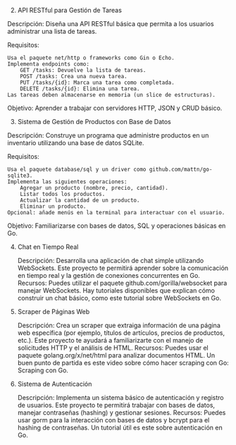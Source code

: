 2. API RESTful para Gestión de Tareas

Descripción:
Diseña una API RESTful básica que permita a los usuarios administrar una lista de tareas.

Requisitos:

    Usa el paquete net/http o frameworks como Gin o Echo.
    Implementa endpoints como:
        GET /tasks: Devuelve la lista de tareas.
        POST /tasks: Crea una nueva tarea.
        PUT /tasks/{id}: Marca una tarea como completada.
        DELETE /tasks/{id}: Elimina una tarea.
    Las tareas deben almacenarse en memoria (un slice de estructuras).

Objetivo:
Aprender a trabajar con servidores HTTP, JSON y CRUD básico.

3. Sistema de Gestión de Productos con Base de Datos

Descripción:
Construye un programa que administre productos en un inventario utilizando una base de datos SQLite.

Requisitos:

    Usa el paquete database/sql y un driver como github.com/mattn/go-sqlite3.
    Implementa las siguientes operaciones:
        Agregar un producto (nombre, precio, cantidad).
        Listar todos los productos.
        Actualizar la cantidad de un producto.
        Eliminar un producto.
    Opcional: añade menús en la terminal para interactuar con el usuario.

Objetivo:
Familiarizarse con bases de datos, SQL y operaciones básicas en Go.

4. Chat en Tiempo Real

    Descripción: Desarrolla una aplicación de chat simple utilizando WebSockets. Este proyecto te permitirá aprender sobre la comunicación en tiempo real y la gestión de conexiones concurrentes en Go.
    Recursos: Puedes utilizar el paquete github.com/gorilla/websocket para manejar WebSockets. Hay tutoriales disponibles que explican cómo construir un chat básico, como este tutorial sobre WebSockets en Go.

5. Scraper de Páginas Web

    Descripción: Crea un scraper que extraiga información de una página web específica (por ejemplo, títulos de artículos, precios de productos, etc.). Este proyecto te ayudará a familiarizarte con el manejo de solicitudes HTTP y el análisis de HTML.
    Recursos: Puedes usar el paquete golang.org/x/net/html para analizar documentos HTML. Un buen punto de partida es este video sobre cómo hacer scraping con Go: Scraping con Go.

6. Sistema de Autenticación

    Descripción: Implementa un sistema básico de autenticación y registro de usuarios. Este proyecto te permitirá trabajar con bases de datos, manejar contraseñas (hashing) y gestionar sesiones.
    Recursos: Puedes usar gorm para la interacción con bases de datos y bcrypt para el hashing de contraseñas. Un tutorial útil es este sobre autenticación en Go.

